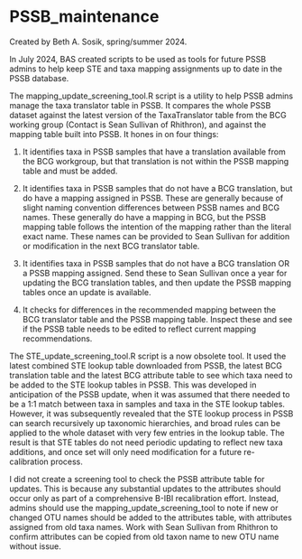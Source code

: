 # PSSB_maintenance
Created by Beth A. Sosik, spring/summer 2024.

In July 2024, BAS created scripts to be used as tools for future PSSB admins to help keep STE and taxa mapping assignments up to date in the PSSB database. 

The mapping_update_screening_tool.R script is a utility to help PSSB admins manage the taxa translator table in PSSB. It compares the whole PSSB dataset against the latest version of the TaxaTranslator table from the BCG working group (Contact is Sean Sullivan of Rhithron), and against the mapping table built into PSSB. It hones in on four things:

1. It identifies taxa in PSSB samples that have a translation available from the BCG workgroup, but that translation is not within the PSSB mapping table and must be added. 

2. It identifies taxa in PSSB samples that do not have a BCG translation, but do have a mapping assigned in PSSB. These are generally because of slight naming convention differences between PSSB names and BCG names. These generally do have a mapping in BCG, but the PSSB mapping table follows the intention of the mapping rather than the literal exact name. These names can be provided to Sean Sullivan for addition or modification in the next BCG translator table.

3. It identifies taxa in PSSB samples that do not have a BCG translation OR a PSSB mapping assigned. Send these to Sean Sullivan once a year for updating the BCG translation tables, and then update the PSSB mapping tables once an update is available.

4. It checks for differences in the recommended mapping between the BCG translator table and the PSSB mapping table. Inspect these and see if the PSSB table needs to be edited to reflect current mapping recommendations.

The STE_update_screening_tool.R script is a now obsolete tool. It used the latest combined STE lookup table downloaded from PSSB, the latest BCG translation table and the latest BCG attribute table to see which taxa need to be added to the STE lookup tables in PSSB. This was developed in anticipation of the PSSB update, when it was assumed that there needed to be a 1:1 match between taxa in samples and taxa in the STE lookup tables. However, it was subsequently revealed that the STE lookup process in PSSB can search recursively up taxonomic hierarchies, and broad rules can be applied to the whole dataset with very few entries in the lookup table. The result is that STE tables do not need periodic updating to reflect new taxa additions, and once set will only need modification for a future re-calibration process.

I did not create a screening tool to check the PSSB attribute table for updates. This is because any substantial updates to the attributes should occur only as part of a comprehensive B-IBI recalibration effort. Instead, admins should use the mapping_update_screening_tool to note if new or changed OTU names should be added to the attributes table, with attributes assigned from old taxa names. Work with Sean Sullivan from Rhithron to confirm attributes can be copied from old taxon name to new OTU name without issue. 
